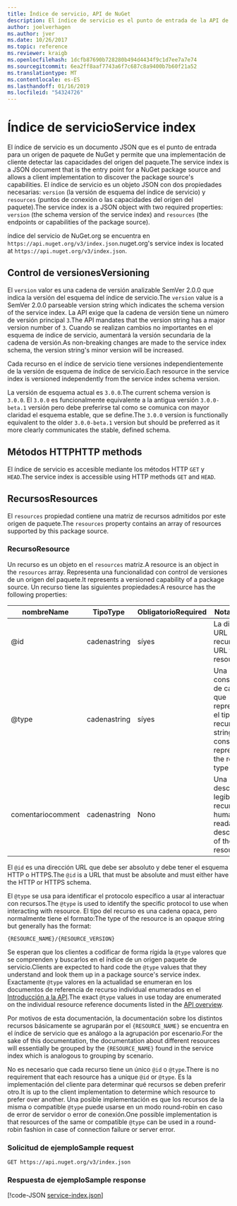 ```yaml
---
title: Índice de servicio, API de NuGet
description: El índice de servicio es el punto de entrada de la API de HTTP de NuGet y enumera las funciones del servidor.
author: joelverhagen
ms.author: jver
ms.date: 10/26/2017
ms.topic: reference
ms.reviewer: kraigb
ms.openlocfilehash: 1dcfb87690b728280b494d4434f9c1d7ee7a7e74
ms.sourcegitcommit: 6ea2ff8aaf7743a6f7c687c8a9400b7b60f21a52
ms.translationtype: MT
ms.contentlocale: es-ES
ms.lasthandoff: 01/16/2019
ms.locfileid: "54324726"
---
```

# <a name="service-index"></a><span data-ttu-id="e2aa9-103">Índice de servicio</span><span class="sxs-lookup"><span data-stu-id="e2aa9-103">Service index</span></span>

<span data-ttu-id="e2aa9-104">El índice de servicio es un documento JSON que es el punto de entrada para un origen de paquete de NuGet y permite que una implementación de cliente detectar las capacidades del origen del paquete.</span><span class="sxs-lookup"><span data-stu-id="e2aa9-104">The service index is a JSON document that is the entry point for a NuGet package source and allows a client implementation to discover the package source's capabilities.</span></span> <span data-ttu-id="e2aa9-105">El índice de servicio es un objeto JSON con dos propiedades necesarias: `version` (la versión de esquema del índice de servicio) y `resources` (puntos de conexión o las capacidades del origen del paquete).</span><span class="sxs-lookup"><span data-stu-id="e2aa9-105">The service index is a JSON object with two required properties: `version` (the schema version of the service index) and `resources`  (the endpoints or capabilities of the package source).</span></span>

<span data-ttu-id="e2aa9-106">índice del servicio de NuGet.org se encuentra en `https://api.nuget.org/v3/index.json`.</span><span class="sxs-lookup"><span data-stu-id="e2aa9-106">nuget.org's service index is located at `https://api.nuget.org/v3/index.json`.</span></span>

## <a name="versioning"></a><span data-ttu-id="e2aa9-107">Control de versiones</span><span class="sxs-lookup"><span data-stu-id="e2aa9-107">Versioning</span></span>

<span data-ttu-id="e2aa9-108">El `version` valor es una cadena de versión analizable SemVer 2.0.0 que indica la versión del esquema del índice de servicio.</span><span class="sxs-lookup"><span data-stu-id="e2aa9-108">The `version` value is a SemVer 2.0.0 parseable version string which indicates the schema version of the service index.</span></span> <span data-ttu-id="e2aa9-109">La API exige que la cadena de versión tiene un número de versión principal `3`.</span><span class="sxs-lookup"><span data-stu-id="e2aa9-109">The API mandates that the version string has a major version number of `3`.</span></span> <span data-ttu-id="e2aa9-110">Cuando se realizan cambios no importantes en el esquema de índice de servicio, aumentará la versión secundaria de la cadena de versión.</span><span class="sxs-lookup"><span data-stu-id="e2aa9-110">As non-breaking changes are made to the service index schema, the version string's minor version will be increased.</span></span>

<span data-ttu-id="e2aa9-111">Cada recurso en el índice de servicio tiene versiones independientemente de la versión de esquema de índice de servicio.</span><span class="sxs-lookup"><span data-stu-id="e2aa9-111">Each resource in the service index is versioned independently from the service index schema version.</span></span>

<span data-ttu-id="e2aa9-112">La versión de esquema actual es `3.0.0`.</span><span class="sxs-lookup"><span data-stu-id="e2aa9-112">The current schema version is `3.0.0`.</span></span> <span data-ttu-id="e2aa9-113">El `3.0.0` es funcionalmente equivalente a la antigua versión `3.0.0-beta.1` versión pero debe preferirse tal como se comunica con mayor claridad el esquema estable, que se define.</span><span class="sxs-lookup"><span data-stu-id="e2aa9-113">The `3.0.0` version is functionally equivalent to the older `3.0.0-beta.1` version but should be preferred as it more clearly communicates the stable, defined schema.</span></span>

## <a name="http-methods"></a><span data-ttu-id="e2aa9-114">Métodos HTTP</span><span class="sxs-lookup"><span data-stu-id="e2aa9-114">HTTP methods</span></span>

<span data-ttu-id="e2aa9-115">El índice de servicio es accesible mediante los métodos HTTP `GET` y `HEAD`.</span><span class="sxs-lookup"><span data-stu-id="e2aa9-115">The service index is accessible using HTTP methods `GET` and `HEAD`.</span></span>

## <a name="resources"></a><span data-ttu-id="e2aa9-116">Recursos</span><span class="sxs-lookup"><span data-stu-id="e2aa9-116">Resources</span></span>

<span data-ttu-id="e2aa9-117">El `resources` propiedad contiene una matriz de recursos admitidos por este origen de paquete.</span><span class="sxs-lookup"><span data-stu-id="e2aa9-117">The `resources` property contains an array of resources supported by this package source.</span></span>

### <a name="resource"></a><span data-ttu-id="e2aa9-118">Recurso</span><span class="sxs-lookup"><span data-stu-id="e2aa9-118">Resource</span></span>

<span data-ttu-id="e2aa9-119">Un recurso es un objeto en el `resources` matriz.</span><span class="sxs-lookup"><span data-stu-id="e2aa9-119">A resource is an object in the `resources` array.</span></span> <span data-ttu-id="e2aa9-120">Representa una funcionalidad con control de versiones de un origen del paquete.</span><span class="sxs-lookup"><span data-stu-id="e2aa9-120">It represents a versioned capability of a package source.</span></span> <span data-ttu-id="e2aa9-121">Un recurso tiene las siguientes propiedades:</span><span class="sxs-lookup"><span data-stu-id="e2aa9-121">A resource has the following properties:</span></span>

<span data-ttu-id="e2aa9-122">nombre</span><span class="sxs-lookup"><span data-stu-id="e2aa9-122">Name</span></span>          | <span data-ttu-id="e2aa9-123">Tipo</span><span class="sxs-lookup"><span data-stu-id="e2aa9-123">Type</span></span>   | <span data-ttu-id="e2aa9-124">Obligatorio</span><span class="sxs-lookup"><span data-stu-id="e2aa9-124">Required</span></span> | <span data-ttu-id="e2aa9-125">Notas</span><span class="sxs-lookup"><span data-stu-id="e2aa9-125">Notes</span></span>
------------- | ------ | -------- | -----
@id           | <span data-ttu-id="e2aa9-126">cadena</span><span class="sxs-lookup"><span data-stu-id="e2aa9-126">string</span></span> | <span data-ttu-id="e2aa9-127">sí</span><span class="sxs-lookup"><span data-stu-id="e2aa9-127">yes</span></span>      | <span data-ttu-id="e2aa9-128">La dirección URL del recurso</span><span class="sxs-lookup"><span data-stu-id="e2aa9-128">The URL to the resource</span></span>
@type         | <span data-ttu-id="e2aa9-129">cadena</span><span class="sxs-lookup"><span data-stu-id="e2aa9-129">string</span></span> | <span data-ttu-id="e2aa9-130">sí</span><span class="sxs-lookup"><span data-stu-id="e2aa9-130">yes</span></span>      | <span data-ttu-id="e2aa9-131">Una constante de cadena que representa el tipo de recurso</span><span class="sxs-lookup"><span data-stu-id="e2aa9-131">A string constant representing the resource type</span></span>
<span data-ttu-id="e2aa9-132">comentario</span><span class="sxs-lookup"><span data-stu-id="e2aa9-132">comment</span></span>       | <span data-ttu-id="e2aa9-133">cadena</span><span class="sxs-lookup"><span data-stu-id="e2aa9-133">string</span></span> | <span data-ttu-id="e2aa9-134">No</span><span class="sxs-lookup"><span data-stu-id="e2aa9-134">no</span></span>       | <span data-ttu-id="e2aa9-135">Una descripción legible del recurso</span><span class="sxs-lookup"><span data-stu-id="e2aa9-135">A human readable description of the resource</span></span>

<span data-ttu-id="e2aa9-136">El `@id` es una dirección URL que debe ser absoluto y debe tener el esquema HTTP o HTTPS.</span><span class="sxs-lookup"><span data-stu-id="e2aa9-136">The `@id` is a URL that must be absolute and must either have the HTTP or HTTPS schema.</span></span>

<span data-ttu-id="e2aa9-137">El `@type` se usa para identificar el protocolo específico a usar al interactuar con recursos.</span><span class="sxs-lookup"><span data-stu-id="e2aa9-137">The `@type` is used to identify the specific protocol to use when interacting with resource.</span></span> <span data-ttu-id="e2aa9-138">El tipo del recurso es una cadena opaca, pero normalmente tiene el formato:</span><span class="sxs-lookup"><span data-stu-id="e2aa9-138">The type of the resource is an opaque string but generally has the format:</span></span>

    {RESOURCE_NAME}/{RESOURCE_VERSION}

<span data-ttu-id="e2aa9-139">Se esperan que los clientes a codificar de forma rígida la `@type` valores que se comprenden y buscarlos en el índice de un origen paquete de servicio.</span><span class="sxs-lookup"><span data-stu-id="e2aa9-139">Clients are expected to hard code the `@type` values that they understand and look them up in a package source's service index.</span></span> <span data-ttu-id="e2aa9-140">Exactamente `@type` valores en la actualidad se enumeran en los documentos de referencia de recurso individual enumerados en el [Introducción a la API](overview.md#resources-and-schema).</span><span class="sxs-lookup"><span data-stu-id="e2aa9-140">The exact `@type` values in use today are enumerated on the individual resource reference documents listed in the [API overview](overview.md#resources-and-schema).</span></span>

<span data-ttu-id="e2aa9-141">Por motivos de esta documentación, la documentación sobre los distintos recursos básicamente se agruparán por el `{RESOURCE_NAME}` se encuentra en el índice de servicio que es análogo a la agrupación por escenario.</span><span class="sxs-lookup"><span data-stu-id="e2aa9-141">For the sake of this documentation, the documentation about different resources will essentially be grouped by the `{RESOURCE_NAME}` found in the service index which is analogous to grouping by scenario.</span></span> 

<span data-ttu-id="e2aa9-142">No es necesario que cada recurso tiene un único `@id` o `@type`.</span><span class="sxs-lookup"><span data-stu-id="e2aa9-142">There is no requirement that each resource has a unique `@id` or `@type`.</span></span> <span data-ttu-id="e2aa9-143">Es la implementación del cliente para determinar qué recursos se deben preferir otro.</span><span class="sxs-lookup"><span data-stu-id="e2aa9-143">It is up to the client implementation to determine which resource to prefer over another.</span></span> <span data-ttu-id="e2aa9-144">Una posible implementación es que los recursos de la misma o compatible `@type` puede usarse en un modo round-robin en caso de error de servidor o error de conexión.</span><span class="sxs-lookup"><span data-stu-id="e2aa9-144">One possible implementation is that resources of the same or compatible `@type` can be used in a round-robin fashion in case of connection failure or server error.</span></span>

### <a name="sample-request"></a><span data-ttu-id="e2aa9-145">Solicitud de ejemplo</span><span class="sxs-lookup"><span data-stu-id="e2aa9-145">Sample request</span></span>

    GET https://api.nuget.org/v3/index.json

### <a name="sample-response"></a><span data-ttu-id="e2aa9-146">Respuesta de ejemplo</span><span class="sxs-lookup"><span data-stu-id="e2aa9-146">Sample response</span></span>

[!code-JSON [service-index.json](./_data/service-index.json)]
